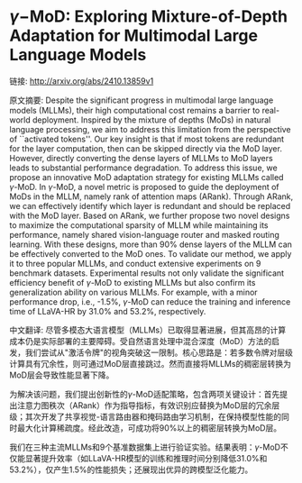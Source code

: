 # $γ-$MoD: Exploring Mixture-of-Depth Adaptation for Multimodal Large Language Models

链接: http://arxiv.org/abs/2410.13859v1

原文摘要:
Despite the significant progress in multimodal large language models (MLLMs),
their high computational cost remains a barrier to real-world deployment.
Inspired by the mixture of depths (MoDs) in natural language processing, we aim
to address this limitation from the perspective of ``activated tokens''. Our
key insight is that if most tokens are redundant for the layer computation,
then can be skipped directly via the MoD layer. However, directly converting
the dense layers of MLLMs to MoD layers leads to substantial performance
degradation. To address this issue, we propose an innovative MoD adaptation
strategy for existing MLLMs called $\gamma$-MoD. In $\gamma$-MoD, a novel
metric is proposed to guide the deployment of MoDs in the MLLM, namely rank of
attention maps (ARank). Through ARank, we can effectively identify which layer
is redundant and should be replaced with the MoD layer. Based on ARank, we
further propose two novel designs to maximize the computational sparsity of
MLLM while maintaining its performance, namely shared vision-language router
and masked routing learning. With these designs, more than 90% dense layers of
the MLLM can be effectively converted to the MoD ones. To validate our method,
we apply it to three popular MLLMs, and conduct extensive experiments on 9
benchmark datasets. Experimental results not only validate the significant
efficiency benefit of $\gamma$-MoD to existing MLLMs but also confirm its
generalization ability on various MLLMs. For example, with a minor performance
drop, i.e., -1.5%, $\gamma$-MoD can reduce the training and inference time of
LLaVA-HR by 31.0% and 53.2%, respectively.

中文翻译:
尽管多模态大语言模型（MLLMs）已取得显著进展，但其高昂的计算成本仍是实际部署的主要障碍。受自然语言处理中混合深度（MoD）方法的启发，我们尝试从"激活令牌"的视角突破这一限制。核心思路是：若多数令牌对层级计算具有冗余性，则可通过MoD层直接跳过。然而直接将MLLMs的稠密层转换为MoD层会导致性能显著下降。

为解决该问题，我们提出创新性的$\gamma$-MoD适配策略，包含两项关键设计：首先提出注意力图秩次（ARank）作为指导指标，有效识别应替换为MoD层的冗余层级；其次开发了共享视觉-语言路由器和掩码路由学习机制，在保持模型性能的同时最大化计算稀疏度。经此改造，可成功将90%以上的稠密层转换为MoD层。

我们在三种主流MLLMs和9个基准数据集上进行验证实验。结果表明：$\gamma$-MoD不仅能显著提升效率（如LLaVA-HR模型的训练和推理时间分别降低31.0%和53.2%），仅产生1.5%的性能损失；还展现出优异的跨模型泛化能力。
